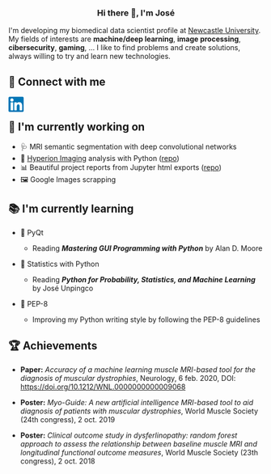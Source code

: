 <h3 align="center">Hi there 👋, I'm José</h3>

I'm developing my biomedical data scientist profile at <a href="https://www.ncl.ac.uk/">Newcastle University</a>. My fields of interests are **machine/deep learning**, **image processing**, **cibersecurity**, **gaming**, ... I like to find problems and create solutions, always willing to try and learn new technologies.

<h2>💬 Connect with me</h2>

<a href="https://www.linkedin.com/in/jos%C3%A9-verd%C3%BA-d%C3%ADaz/"><img align="left" src="https://github.com/Jose-Verdu-Diaz/Jose-Verdu-Diaz/blob/4bf47486d3172df4260458f2e0ac82f2c97d9d98/linkedin.svg" alt="José Verdú Díaz | LinkedIn" width="30px"/></a>

<br>

<h2>🔭 I'm currently working on</h2>

- 🩺 MRI semantic segmentation with deep convolutional networks
- 🔬 <a href="https://www.fluidigm.com/products-services/instruments/hyperion">Hyperion Imaging</a> analysis with Python (<a href="https://github.com/Jose-Verdu-Diaz/hipo">repo</a>)
- 📊 Beautiful project reports from Jupyter html exports (<a href="https://github.com/Jose-Verdu-Diaz/jvd-report">repo</a>)
- 🖼️ Google Images scrapping

<h2>📚 I'm currently learning</h2>

- 🐍 PyQt
  - Reading **_Mastering GUI Programming with Python_** by Alan D. Moore

- 🧮 Statistics with Python
  - Reading **_Python for Probability, Statistics, and Machine Learning_** by José Unpingco

- 📜 PEP-8
  - Improving my Python writing style by following the PEP-8 guidelines

<h2>🏆 Achievements</h2>

- **Paper:** *Accuracy of a machine learning muscle MRI-based tool for the diagnosis of muscular dystrophies*, Neurology, 6 feb. 2020, DOI: https://doi.org/10.1212/WNL.0000000000009068

- **Poster:** *Myo-Guide: A new artificial intelligence MRI-based tool to aid diagnosis of patients with muscular dystrophies*, World Muscle Society (24th congress), 2 oct. 2019

- **Poster:** *Clinical outcome study in dysferlinopathy: random forest approach to assess the relationship between baseline muscle MRI and longitudinal functional outcome measures*, World Muscle Society (23th congress), 2 oct. 2018
